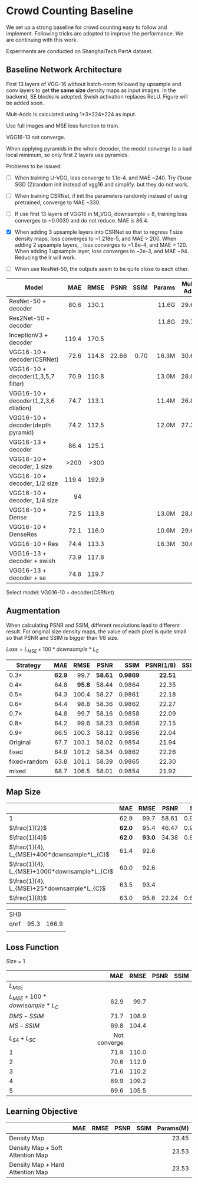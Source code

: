 # Crowd Counting Baseline

We set up a strong baseline for crowd counting easy to follow and implement. Following tricks are adopted to improve the performance. We are continuing with this work.

Experiments are conducted on ShanghaiTech PartA dataset.

## Baseline Network Architecture

First 13 layers of VGG-16 without batch-norm followed by upsample and conv layers to get **the same size** density maps as input images. In the backend, SE blocks is adopted. Swish activation replaces ReLU. Figure will be added soon.

Mult-Adds is calculated using 1\*3\*224\*224 as input.

Use full images and MSE loss function to train.

VGG16-13 not converge.

When applying pyramids in the whole decoder, the model converge to a bad local minimum, so only first 2 layers use pyramids.

Problems to be issued:

- [ ] When training U-VGG, loss converge to 1.1e-4. and MAE ~240. Try (1)use SGD (2)random init instead of vgg16 and simplify. but they do not work.

- [ ] When training CSRNet, if init the parameters randomly instead of using pretrained, converge to MAE ~330.
- [ ] If use first 13 layers of VGG16 in M_VGG, downsample = 8, training loss converges to ~0.0030 and do not reduce. MAE is 86.4.
- [x] When adding 3 upsample layers into CSRNet so that to regress 1 size density maps, loss converges to ~1.218e-5, and MAE > 200. When adding 2 upsample layers, , loss converges to ~1.8e-4, and MAE > 120. When adding 1 upsample layer, loss converges to ~2e-3, and MAE ~94. Reducing the lr will work.
- [ ] When use ResNet-50, the outputs seem to be quite close to each other.

| Model                                |   MAE |  RMSE |  PSNR | SSIM | Params | Mult-Adds |
| ------------------------------------ | ----: | ----: | ----: | ---: | -----: | --------: |
| ResNet-50 + decoder                  |  80.6 | 130.1 |       |      |  11.6G |     29.6G |
| Res2Net-50 + decoder                 |       |       |       |      |  11.8G |     29.7G |
| InceptionV3 + decoder                | 119.4 | 170.5 |       |      |        |           |
| VGG16-10 + decoder(CSRNet)           |  72.6 | 114.8 | 22.66 | 0.70 |  16.3M |     30.6G |
| VGG16-10 + decoder(1,3,5,7 filter)   |  70.9 | 110.8 |       |      |  13.0M |     28.0G |
| VGG16-10 + decoder(1,2,3,6 dilation) |  74.7 | 113.1 |       |      |  11.4M |     26.8G |
| VGG16-10 + decoder(depth pyramid)    |  74.2 | 112.5 |       |      |  12.0M |     27.3G |
| VGG16-13 + decoder                   |  86.4 | 125.1 |       |      |        |           |
| VGG16-10 + decoder, 1 size           |  >200 |  >300 |       |      |        |           |
| VGG16-10 + decoder, 1/2 size         | 119.4 | 192.9 |       |      |        |           |
| VGG16-10 + decoder, 1/4 size         |    94 |       |       |      |        |           |
| VGG16-10 + Dense                     |  72.5 | 113.8 |       |      |  13.0M |     28.8G |
| VGG16-10 + DenseRes                  |  72.1 | 116.0 |       |      |  10.6M |     29.6G |
| VGG16-10 + Res                       |  74.4 | 113.3 |       |      |  16.3M |     30.6G |
| VGG16-13 + decoder + swish           |  73.9 | 117.8 |       |      |        |           |
| VGG16-13 + decoder + se              |  74.8 | 119.7 |       |      |        |           |

Select model: VGG16-10 + decoder(CSRNet)



## Augmentation

When calculating PSNR and SSIM, different resolutions lead to different result. For original size density maps, the value of each pixel is quite small so that PSNR and SSIM is bigger than 1/8 size.

$Loss = L_{MSE}+100*downsample*L_{C}$

| Strategy     |      MAE |     RMSE |      PSNR |       SSIM | PSNR(1/8) | SSIM(1/8) |       Time/epoch |
| ------------ | -------: | -------: | --------: | ---------: | --------: | --------: | ---------------: |
| 0.3$\times$  | **62.9** |     99.7 | **58.61** | **0.9869** | **22.51** |      0.62 | **0.33$\times$** |
| 0.4$\times$  |     64.8 | **95.8** |     58.44 |     0.9864 |     22.35 |      0.61 |     0.39$\times$ |
| 0.5$\times$  |     64.3 |    100.4 |     58.27 |     0.9861 |     22.18 |      0.58 |     0.43$\times$ |
| 0.6$\times$  |     64.4 |     98.8 |     58.36 |     0.9862 |     22.27 |      0.60 |     0.51$\times$ |
| 0.7$\times$  |     64.8 |     99.7 |     58.16 |     0.9858 |     22.09 |      0.56 |     0.61$\times$ |
| 0.8$\times$  |     64.2 |     99.6 |     58.23 |     0.9858 |     22.15 |      0.60 |     0.71$\times$ |
| 0.9$\times$  |     66.5 |    100.3 |     58.12 |     0.9856 |     22.04 |      0.58 |     0.86$\times$ |
| Original     |     67.7 |    103.1 |     58.02 |     0.9854 |     21.94 |      0.56 |     1.00$\times$ |
| fixed        |     64.9 |    101.2 |     58.34 |     0.9862 |     22.26 |      0.62 |     1.20$\times$ |
| fixed+random |     63.8 |    101.1 |     58.39 |     0.9865 |     22.30 |  **0.64** |     2.43$\times$ |
| mixed        |     68.7 |    106.5 |     58.01 |     0.9854 |     21.92 |      0.56 |     5.01$\times$ |



## Map Size

|                                              |      MAE |     RMSE |  PSNR |   SSIM | PSNR(1/8) | SSIM(1/8) |
| -------------------------------------------- | -------: | -------: | ----: | -----: | --------: | --------: |
| 1                                            |     62.9 |     99.7 | 58.61 | 0.9869 | **22.51** |  **0.62** |
| $\frac{1}{2}$                                | **62.0** |     95.4 | 46.47 | 0.9416 |     22.42 |  **0.62** |
| $\frac{1}{4}$                                | **62.0** | **93.0** | 34.38 | 0.8197 |     22.35 |      0.61 |
| $\frac{1}{4}, L_{MSE}+400*downsample*L_{C}$  |     61.4 |     92.6 |       |        |           |           |
| $\frac{1}{4}, L_{MSE}+1000*downsample*L_{C}$ |     60.0 |     92.6 |       |        |           |           |
| $\frac{1}{4}, L_{MSE}+25*downsample*L_{C}$   |     63.5 |     93.4 |       |        |           |           |
| $\frac{1}{8}$                                |     63.0 |     95.6 | 22.24 | 0.6122 |     22.24 |      0.61 |

|      |      |       |
| ---- | ---- | ----- |
| SHB  |      |       |
| qnrf | 95.3 | 166.9 |
|      |      |       |



## Loss Function

Size = 1

|                                |          MAE |  RMSE | PSNR | SSIM |
| ------------------------------ | -----------: | ----: | ---: | ---: |
| $L_{MSE}$                      |              |       |      |      |
| $L_{MSE}+100*downsample*L_{C}$ |         62.9 |  99.7 |      |      |
| $DMS-SSIM$                     |         71.7 | 108.9 |      |      |
| $MS-SSIM$                      |         69.8 | 104.4 |      |      |
| $L_{SA}+L_{SC}$                | Not converge |       |      |      |
| 1                              |         71.9 | 110.0 |      |      |
| 2                              |         70.6 | 112.9 |      |      |
| 3                              |         71.6 | 110.2 |      |      |
| 4                              |         69.9 | 109.2 |      |      |
| 5                              |         69.6 | 105.5 |      |      |



## Learning Objective

|                                  |  MAE | RMSE | PSNR | SSIM | Params(M) |
| -------------------------------- | ---: | ---: | ---: | ---: | --------: |
| Density Map                      |      |      |      |      |     23.45 |
| Density Map + Soft Attention Map |      |      |      |      |     23.53 |
| Density Map + Hard Attention Map |      |      |      |      |     23.53 |




